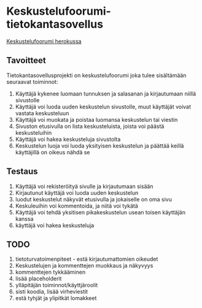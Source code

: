 # Keskustelufoorumi-tietokantasovellus

[Keskustelufoorumi herokussa](https://gentle-journey-62073.herokuapp.com/)


## Tavoitteet
 Tietokantasovellusprojekti on keskustelufoorumi joka tulee sisältämään seuraavat toiminnot:
 1. Käyttäjä kykenee luomaan tunnuksen ja salasanan ja kirjautumaan niillä sivustolle
 2. Käyttäjä voi luoda uuden keskustelun sivustolle, muut käyttäjät voivat vastata keskusteluun
 3. Käyttäjä voi muokata ja poistaa luomansa keskustelun tai viestin
 4. Sivuston etusivulla on lista keskusteluista, joista voi päästä keskusteluihin
 5. Käyttäjä voi hakea keskusteluja sivustolta
 6. Keskustelun luoja voi luoda yksityisen keskustelun ja päättää keillä käyttäjillä on oikeus nähdä se

## Testaus
1. Käyttäjä voi rekisteröityä sivulle ja kirjautumaan sisään
2. Kirjautunut käyttäjä voi luoda uuden keskustelun
3. luodut keskustelut näkyvät etusivulla ja jokaiselle on oma sivu
4. Keskuleuihin voi kommentoida, ja niitä voi tykätä
5. Käyttäjä voi tehdä yksitisen pikakeskustelun usean toisen käyttäjän kanssa
6. käyttäjä voi hakea keskusteluja


## TODO
1. tietoturvatoimenpiteet - estä kirjautumattomien oikeudet
2. Keskustelujen ja kommenttejen muokkaus ja näkyvyys
3. kommenttejen tykkääminen
4. lisää placeholderit
6. ylläpitäjän toiminnot/käyttjäroolit
7. sisti koodia, lisää virheviestit
8. estä tyhjät ja ylipitkät lomakkeet

